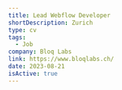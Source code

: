 ```yaml
---
title: Lead Webflow Developer
shortDescription: Zurich
type: cv
tags:
  - Job
company: Bloq Labs
link: https://www.bloqlabs.ch/
date: 2023-08-21
isActive: true
---
```


